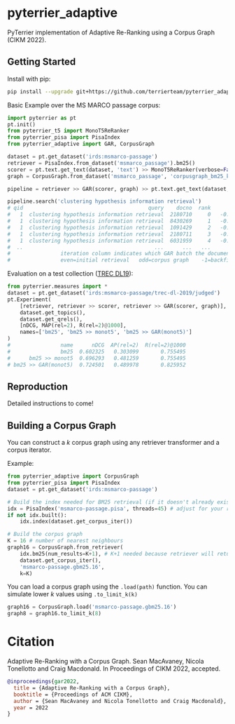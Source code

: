 # pyterrier_adaptive

PyTerrier implementation of Adaptive Re-Ranking using a Corpus Graph (CIKM 2022).

## Getting Started

Install with pip:

```bash
pip install --upgrade git+https://github.com/terrierteam/pyterrier_adaptive.git
```

Basic Example over the MS MARCO passage corpus:

```python
import pyterrier as pt
pt.init()
from pyterrier_t5 import MonoT5ReRanker
from pyterrier_pisa import PisaIndex
from pyterrier_adaptive import GAR, CorpusGraph

dataset = pt.get_dataset('irds:msmarco-passage')
retriever = PisaIndex.from_dataset('msmarco_passage').bm25()
scorer = pt.text.get_text(dataset, 'text') >> MonoT5ReRanker(verbose=False, batch_size=16)
graph = CorpusGraph.from_dataset('msmarco_passage', 'corpusgraph_bm25_k16').to_limit_k(8)

pipeline = retriever >> GAR(scorer, graph) >> pt.text.get_text(dataset, 'text')

pipeline.search('clustering hypothesis information retrieval')
# qid                                        query    docno  rank       score  iteration                                               text
#   1  clustering hypothesis information retrieval  2180710     0   -0.017059          0  Cluster analysis or clustering is the task of ...
#   1  clustering hypothesis information retrieval  8430269     1   -0.166563          1  Clustering is the grouping of a particular set...
#   1  clustering hypothesis information retrieval  1091429     2   -0.208345          1  Clustering is a fundamental data analysis meth...
#   1  clustering hypothesis information retrieval  2180711     3   -0.341018          5  Cluster analysis or clustering is the task of ...
#   1  clustering hypothesis information retrieval  6031959     4   -0.367014          5  Cluster analysis or clustering is the task of ...
#  ..                                          ...      ...   ...         ...        ...                                                ...
#                iteration column indicates which GAR batch the document was scored in ^
#                even=initial retrieval   odd=corpus graph    -1=backfilled
```

Evaluation on a test collection ([TREC DL19](https://ir-datasets.com/msmarco-passage#msmarco-passage/trec-dl-2019)):

```python
from pyterrier.measures import *
dataset = pt.get_dataset('irds:msmarco-passage/trec-dl-2019/judged')
pt.Experiment(
    [retriever, retriever >> scorer, retriever >> GAR(scorer, graph)],
    dataset.get_topics(),
    dataset.get_qrels(),
    [nDCG, MAP(rel=2), R(rel=2)@1000],
    names=['bm25', 'bm25 >> monot5', 'bm25 >> GAR(monot5)']
)
#                name      nDCG  AP(rel=2)  R(rel=2)@1000
#                bm25  0.602325   0.303099       0.755495
#      bm25 >> monot5  0.696293   0.481259       0.755495
# bm25 >> GAR(monot5)  0.724501   0.489978       0.825952
```

## Reproduction

Detailed instructions to come!

## Building a Corpus Graph

You can construct a $k$ corpus graph using any retriever transformer and a corpus iterator.

Example:

```python
from pyterrier_adaptive import CorpusGraph
from pyterrier_pisa import PisaIndex
dataset = pt.get_dataset('irds:msmarco-passage')

# Build the index needed for BM25 retrieval (if it doesn't already exist)
idx = PisaIndex('msmarco-passage.pisa', threads=45) # adjust for your resources
if not idx.built():
    idx.index(dataset.get_corpus_iter())

# Build the corpus graph
K = 16 # number of nearest neighbours
graph16 = CorpusGraph.from_retriever(
    idx.bm25(num_results=K+1), # K+1 needed because retriever will return original document
    dataset.get_corpus_iter(),
    'msmarco-passage.gbm25.16',
    k=K)
```

You can load a corpus graph using the `.load(path)` function. You can simulate lower $k$ values
using `.to_limit_k(k)`

```python
graph16 = CorpusGraph.load('msmarco-passage.gbm25.16')
graph8 = graph16.to_limit_k(8)
```

# Citation

Adaptive Re-Ranking with a Corpus Graph. Sean MacAvaney, Nicola Tonellotto and Craig Macdonald. In Proceedings of CIKM 2022, accepted.

```bibtex
@inproceedings{gar2022,
  title = {Adaptive Re-Ranking with a Corpus Graph},
  booktitle = {Proceedings of ACM CIKM},
  author = {Sean MacAvaney and Nicola Tonellotto and Craig Macdonald},
  year = 2022
}
```
